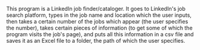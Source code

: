 This program is a LinkedIn job finder/cataloger. It goes to LinkedIn's job search platform, types in the job name and location which the user inputs, 
then takes a certain number of the jobs which appear (the user specifies the number), takes certain pieces of information (to get some of which the program visits the job's page), and puts all this information in a csv file and saves it as an Excel file to a folder, the path of which the user specifies.
